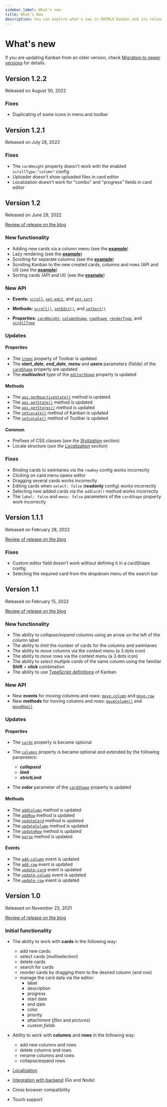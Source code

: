 ```yaml
---
sidebar_label: What's new
title: What's New
description: You can explore what's new in DHTMLX Kanban and its release history in the documentation of the DHTMLX JavaScript UI library. Browse developer guides and API reference, try out code examples and live demos, and download a free 30-day evaluation version of DHTMLX Kanban.
---
```


# What's new

If you are updating Kanban from an older version, check [Migration to newer versions](news/migration.md) for details.

## Version 1.2.2 

Released on August 30, 2022

### Fixes

- Duplicating of some icons in menu and toolbar

## Version 1.2.1

Released on July 28, 2022

### Fixes​

- The `cardHeight` property doesn't work with the enabled `scrollType:"column"` config
- Uploader doesn't show uploaded files in card editor
- Localization doesn't work for "combo" and "progress" fields in card editor

## Version 1.2

Released on June 29, 2022

[Review of release on the blog](https://dhtmlx.com/blog/dhtmlx-kanban-1-2/)

### New functionality 

- Adding new cards via a column menu (see the [**example**](https://snippet.dhtmlx.com/8eo65gr5?text=#kanban))
- Lazy rendering (see the [**example**](https://snippet.dhtmlx.com/xez9ghqq?text=#kanban))
- Scrolling for separate columns (see the [**example**](https://snippet.dhtmlx.com/xez9ghqq?text=#kanban))
- Scrolling Kanban to the new created cards, columns and rows (API and UI) (see the [**example**](https://snippet.dhtmlx.com/5hcx01h4?text=#kanban))
- Sorting cards (API and UI) (see the [**example**](https://snippet.dhtmlx.com/74nyuv14?text=#kanban))

### New API

- **Events:**
	[`scroll`](../../api/events/js_kanban_scroll_event),
	[`set-edit`](../../api/events/js_kanban_setedit_event), and
	[`set-sort`](../../api/events/js_kanban_setsort_event)

- **Methods:**
	[`scroll()`](../../api/methods/js_kanban_scroll_method),
	[`setEdit()`](../../api/methods/js_kanban_setedit_method), and 
	[`setSort()`](../../api/methods/js_kanban_setsort_method)

- **Properties:**
	[`cardHeight`](../../api/config/js_kanban_cardheight_config),
	[`columnShape`](../../api/config/js_kanban_columnshape_config),
	[`rowShape`](../../api/config/js_kanban_rowshape_config), 
	[`renderType`](../../api/config/js_kanban_rendertype_config), and
	[`scrollType`](../../api/config/js_kanban_scrolltype_config)

### Updates

#### Properties

- The [`items`](../../api/config/toolbar_items_config) property of Toolbar is updated
- The ***start_date***, ***end_date***, ***menu*** and ***users*** parameters (fields) of the [`cardShape`](../../api/config/js_kanban_cardshape_config) property are updated
- The ***multiselect*** type of the [`editorShape`](../../api/config/js_kanban_editorshape_config) property is updated

#### Methods

- The [`api.getReactiveState()`](../../api/internal/js_kanban_getreactivestate_method) method is updated
- The [`api.getState()`](../../api/internal/js_kanban_getstate_method) method is updated
- The [`api.getStores()`](../../api/internal/js_kanban_getstores_method) method is updated
- The [`setLocale()`](../../api/methods/js_kanban_setlocale_method) method of Kanban is updated
- The [`setLocale()`](../../api/methods/toolbar_setlocale_method) method of Toolbar is updated

#### Common

- Prefixes of CSS classes (*see the [Stylization](../../guides/stylization.md) section*)
- Locale structure (*see the [Localization](../../guides/localization.md) section*)

### Fixes

- Binding cards to swimlanes via the `rowKey` config works incorrectly
- Clicking on card menu opens editor
- Dragging several cards works incorrectly
- Editing cards when `select: false` (**readonly** config) works incorrectly
- Selecting new added cards via the `addCard()` method works incorrectly
- The `label: false` and `menu: false` parameters of the `cardShape` property work incorrectly

## Version 1.1.1

Released on February 28, 2022

[Review of release on the blog](https://dhtmlx.com/blog/maintenance-release-kanban-1-1-1/)

### Fixes

- Custom editor field doesn't work without defining it in a cardShape config
- Selecting the required card from the dropdown menu of the search bar

## Version 1.1

Released on February 15, 2022

[Review of release on the blog](https://dhtmlx.com/blog/dhtmlx-kanban-1-1-wip-validation-new-operations-columns-rows-typescript-support/)

### New functionality

- The ability to *collapse/expand* columns using an arrow on the left of the column label
- The ability to *limit* the number of cards for the columns and swimlanes
- The ability to *move* columns via the context menu (a 3 dots icon)
- The ability to *move* rows via the context menu (a 3 dots icon)
- The ability to *select multiple cards* of the same column using the familiar **Shift** + **click** combination
- The ability to use [TypeScript definitions](../../guides/typescript_support) of Kanban

### New API

- New **events** for moving columns and rows: 
	[`move-column`](../../api/events/js_kanban_movecolumn_event)
	and
	[`move-row`](../../api/events/js_kanban_moverow_event)
- New **methods** for moving columns and rows: 
	[`moveColumn()`](../../api/methods/js_kanban_movecolumn_method) 
	and
	[`moveRow()`](../../api/methods/js_kanban_moverow_method)

### Updates

#### Properties

- The [`cards`](../../api/config/js_kanban_cards_config) property is became optional

- The [`columns`](../../api/config/js_kanban_columns_config) property is became optional and extended by the following parameters:
	- ***collapsed***
	- ***limit***
	- ***strictLimit***

- The ***color*** parameter of the [`cardShape`](../../api/config/js_kanban_cardshape_config) property is updated

#### Methods

- The [`addColumn`](../../api/methods/js_kanban_addcolumn_method) method is updated
- The [`addRow`](../../api/methods/js_kanban_addrow_method) method is updated
- The [`updateCard`](../../api/methods/js_kanban_updatecard_method) method is updated
- The [`updateColumn`](../../api/methods/js_kanban_updatecolumn_method) method is updated
- The [`updateRow`](../../api/methods/js_kanban_updaterow_method) method is updated
- The [`parse`](../../api/methods/js_kanban_parse_method) method is updated

#### Events

- The [`add-column`](../../api/events/js_kanban_addcolumn_event) event is updated
- The [`add-row`](../../api/events/js_kanban_addrow_event) event is updated
- The [`update-card`](../../api/events/js_kanban_updatecard_event) event is updated
- The [`update-column`](../../api/events/js_kanban_updatecolumn_event) event is updated
- The [`update-row`](../../api/events/js_kanban_updaterow_event) event is updated

## Version 1.0

Released on November 23, 2021

[Review of release on the blog](https://dhtmlx.com/blog/releasing-dhtmlx-kanban-board-v-1-0/)

### Initial functionality

- The ability to work with **cards** in the following way:
	- add new cards
	- select cards (multiselection)
	- delete cards
	- search for cards
	- reorder cards by dragging them to the desired column (and row)
	- manage the card data via the editor:
		- label
		- description
		- progress
		- start date
		- end date
		- color
		- priority
		- attachment (*files* and *pictures*)
		- *custom fields*

- Ability to work with **columns** and **rows** in the following way:
	- add new columns and rows
	- delete columns and rows
	- rename columns and rows
	- collapse/expand rows

- [Localization](../../guides/localization)
- [Integration with backend](../../guides/working_with_server) (Go and Node)
- Cross browser compatibility
- Touch support
